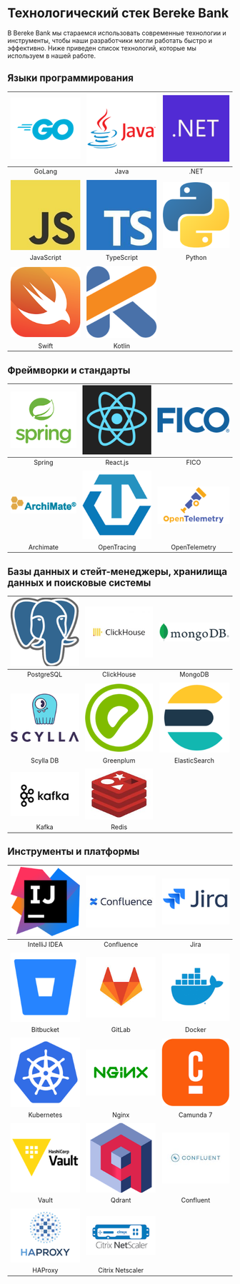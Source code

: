 # Технологический стек Bereke Bank

В Bereke Bank мы стараемся использовать современные технологии и инструменты, чтобы наши разработчики могли работать быстро и эффективно.
Ниже приведен список технологий, которые мы используем в нашей работе.

## Языки программирования
<!-- 
GoLang
Java
.NET
JavaScript
TypeScript
Python
Swift
Kotlin
 -->
<!-- markdownlint-disable MD033 -->
| ![GoLang](/static/techstack/golang.png) | ![Java](/static/techstack/java.png) | ![.NET](/static/techstack/dotnet.png) |
| :---------------------------------------------: | :-------------------------------------------: | :-------------------------------------------: |
|                      GoLang                      |                      Java                     |                      .NET                     |
|                                                 |                                               |                                               |
| ![JavaScript](/static/techstack/javascript.jpeg) | ![TypeScript](/static/techstack/typescript.jpeg) | ![Python](/static/techstack/python.png) |
|                     JavaScript                   |                    TypeScript                  |                    Python                  |
|                                                 |                                               |                                               |
| ![Swift](/static/techstack/swift.png) | ![Kotlin](/static/techstack/kotlin.png) |                                               |
|                      Swift                      |                      Kotlin                    |                                               |

<!-- markdownlint-enable MD033 -->

## Фреймворки и стандарты
<!-- 
Spring
React.js
FICO
Archimate
OpenTracing
OpenTelemetry
 -->
<!-- generate markdown table with name and logo in one cell, each row should have 3 cells,  leave placeholder 100x100 for logos -->
<!-- markdownlint-disable MD033 -->
| ![Spring](/static/techstack/spring.png) | ![React.js](/static/techstack/react.png) | ![FICO](/static/techstack/fico.png) |
| :---------------------------------------------: | :-------------------------------------------: | :-------------------------------------------: |
|                      Spring                      |                      React.js                     |                      FICO                     |
|                                                 |                                               |                                               |
| ![Archimate](/static/techstack/archimate.png) | ![OpenTracing](/static/techstack/opentracing.png) | ![OpenTelemetry](/static/techstack/opentelemetry.png) |
|                     Archimate                   |                    OpenTracing                  |                    OpenTelemetry                  |

<!-- markdownlint-enable MD033 -->

## Базы данных и стейт-менеджеры, хранилища данных и поисковые системы
<!-- 
PostgreSQL
ClickHouse
MongoDB
Scylla DB
Greenplum
ElasticSearch
Kafka
Redis
 -->
<!-- markdownlint-disable MD033 -->
| ![PostgreSQL](/static/techstack/postgre.png) | ![ClickHouse](/static/techstack/clickhouse.jpeg) | ![MongoDB](/static/techstack/mongodb.png) |
| :---------------------------------------------: | :-------------------------------------------: | :-------------------------------------------: |
|                      PostgreSQL                      |                      ClickHouse                     |                      MongoDB                     |
|                                                 |                                               |                                               |
| ![Scylla DB](/static/techstack/scylladb.png) |    ![Greenplum](/static/techstack/greenplum.png)     | ![ElasticSearch](/static/techstack/elasticsearch.png) |
|                     Scylla DB                   |                    Greenplum                  |                    ElasticSearch                  |
|                                                 |                                               |                                               |
| ![Kafka](/static/techstack/kafka.png) | ![Redis](/static/techstack/redis.jpg) |                                               |
|                      Kafka                      |                      Redis                    |                                               |
<!-- markdownlint-enable MD033 -->

## Инструменты и платформы
<!--
IntelliJ IDEA
Confluence
Jira
Bitbucket
GitLab
Docker
Kubernetes
Nginx
Camunda 7
Vault
Qdrant
Confluent
HAProxy
Citrix Netscaler
-->
<!-- markdownlint-disable MD033 -->
| ![IntelliJ IDEA](/static/techstack/intellij.png) | ![Confluence](/static/techstack/confluence.jpeg) | ![Jira](/static/techstack/jira.png) |
| :---------------------------------------------: | :-------------------------------------------: | :-------------------------------------------: |
|                      IntelliJ IDEA                      |                      Confluence                     |                      Jira                     |
|                                                 |                                               |                                               |
| ![Bitbucket](/static/techstack/bitbucket.png) |    ![GitLab](/static/techstack/gitlab.jpeg)     | ![Docker](/static/techstack/docker.png) |
|                     Bitbucket                   |                    GitLab                  |                    Docker                  |
|                                                 |                                               |                                               |
| ![Kubernetes](/static/techstack/kubernetes.png) | ![Nginx](/static/techstack/nginx.png) | ![Camunda 7](/static/techstack/camunda.png) |
|                      Kubernetes                      |                      Nginx                    |                      Camunda 7                  |
|                                                 |                                               |                                               |
| ![Vault](/static/techstack/vault.png) | ![Qdrant](/static/techstack/qdrant.png) | ![Confluent](/static/techstack/confluent.jpg) |
|                      Vault                      |                      Qdrant                    |                      Confluent                  |
|                                                 |                                               |                                               |
| ![HAProxy](/static/techstack/haproxy.png) | ![Citrix Netscaler](/static/techstack/citrix.png) |                                               |
|                      HAProxy                      |                      Citrix Netscaler                    |                                               |
<!-- markdownlint-enable MD033 -->
